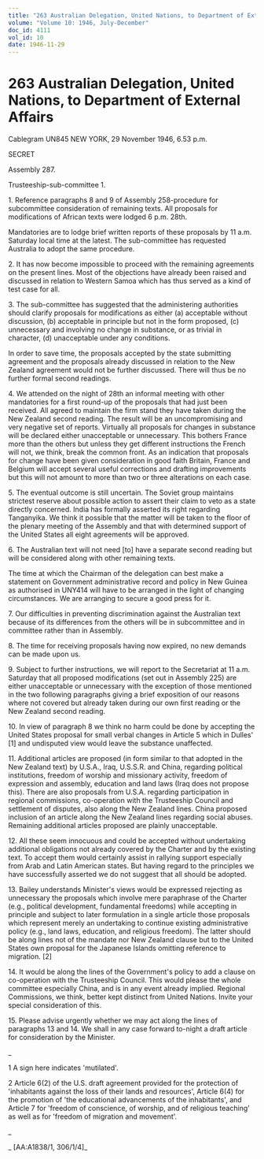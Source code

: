 ```yaml
---
title: "263 Australian Delegation, United Nations, to Department of External Affairs"
volume: "Volume 10: 1946, July-December"
doc_id: 4111
vol_id: 10
date: 1946-11-29
---
```


# 263 Australian Delegation, United Nations, to Department of External Affairs

Cablegram UN845 NEW YORK, 29 November 1946, 6.53 p.m.

SECRET

Assembly 287.

Trusteeship-sub-committee 1.

1\. Reference paragraphs 8 and 9 of Assembly 258-procedure for subcommittee consideration of remaining texts. All proposals for modifications of African texts were lodged 6 p.m. 28th.

Mandatories are to lodge brief written reports of these proposals by 11 a.m. Saturday local time at the latest. The sub-committee has requested Australia to adopt the same procedure.

2\. It has now become impossible to proceed with the remaining agreements on the present lines. Most of the objections have already been raised and discussed in relation to Western Samoa which has thus served as a kind of test case for all.

3\. The sub-committee has suggested that the administering authorities should clarify proposals for modifications as either (a) acceptable without discussion, (b) acceptable in principle but not in the form proposed, (c) unnecessary and involving no change in substance, or as trivial in character, (d) unacceptable under any conditions.

In order to save time, the proposals accepted by the state submitting agreement and the proposals already discussed in relation to the New Zealand agreement would not be further discussed. There will thus be no further formal second readings.

4\. We attended on the night of 28th an informal meeting with other mandatories for a first round-up of the proposals that had just been received. All agreed to maintain the firm stand they have taken during the New Zealand second reading. The result will be an uncompromising and very negative set of reports. Virtually all proposals for changes in substance will be declared either unacceptable or unnecessary. This bothers France more than the others but unless they get different instructions the French will not, we think, break the common front. As an indication that proposals for change have been given consideration in good faith Britain, France and Belgium will accept several useful corrections and drafting improvements but this will not amount to more than two or three alterations on each case.

5\. The eventual outcome is still uncertain. The Soviet group maintains strictest reserve about possible action to assert their claim to veto as a state directly concerned. India has formally asserted its right regarding Tanganyika. We think it possible that the matter will be taken to the floor of the plenary meeting of the Assembly and that with determined support of the United States all eight agreements will be approved.

6\. The Australian text will not need [to] have a separate second reading but will be considered along with other remaining texts.

The time at which the Chairman of the delegation can best make a statement on Government administrative record and policy in New Guinea as authorised in UNY414 will have to be arranged in the light of changing circumstances. We are arranging to secure a good press for it.

7\. Our difficulties in preventing discrimination against the Australian text because of its differences from the others will be in subcommittee and in committee rather than in Assembly.

8\. The time for receiving proposals having now expired, no new demands can be made upon us.

9\. Subject to further instructions, we will report to the Secretariat at 11 a.m. Saturday that all proposed modifications (set out in Assembly 225) are either unacceptable or unnecessary with the exception of those mentioned in the two following paragraphs giving a brief exposition of our reasons where not covered but already taken during our own first reading or the New Zealand second reading.

10\. In view of paragraph 8 we think no harm could be done by accepting the United States proposal for small verbal changes in Article 5 which in Dulles' [1] and undisputed view would leave the substance unaffected.

11\. Additional articles are proposed (in form similar to that adopted in the New Zealand text) by U.S.A., Iraq, U.S.S.R. and China, regarding political institutions, freedom of worship and missionary activity, freedom of expression and assembly, education and land laws (Iraq does not propose this). There are also proposals from U.S.A. regarding participation in regional commissions, co-operation with the Trusteeship Council and settlement of disputes, also along the New Zealand lines. China proposed inclusion of an article along the New Zealand lines regarding social abuses. Remaining additional articles proposed are plainly unacceptable.

12\. All these seem innocuous and could be accepted without undertaking additional obligations not already covered by the Charter and by the existing text. To accept them would certainly assist in rallying support especially from Arab and Latin American states. But having regard to the principles we have successfully asserted we do not suggest that all should be adopted.

13\. Bailey understands Minister's views would be expressed rejecting as unnecessary the proposals which involve mere paraphrase of the Charter (e.g., political development, fundamental freedoms) while accepting in principle and subject to later formulation in a single article those proposals which represent merely an undertaking to continue existing administrative policy (e.g., land laws, education, and religious freedom). The latter should be along lines not of the mandate nor New Zealand clause but to the United States own proposal for the Japanese Islands omitting reference to migration. [2]

14\. It would be along the lines of the Government's policy to add a clause on co-operation with the Trusteeship Council. This would please the whole committee especially China, and is in any event already implied. Regional Commissions, we think, better kept distinct from United Nations. Invite your special consideration of this.

15\. Please advise urgently whether we may act along the lines of paragraphs 13 and 14. We shall in any case forward to-night a draft article for consideration by the Minister.

_

1 A sign here indicates 'mutilated'.

2 Article 6(2) of the U.S. draft agreement provided for the protection of 'inhabitants against the loss of their lands and resources', Article 6(4) for the promotion of 'the educational advancements of the inhabitants', and Article 7 for 'freedom of conscience, of worship, and of religious teaching' as well as for 'freedom of migration and movement'.

_

_ [AA:A1838/1, 306/1/4]_
